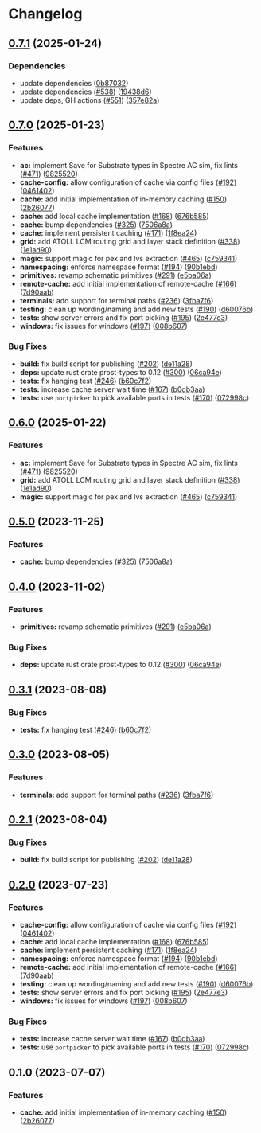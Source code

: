 # Changelog

## [0.7.1](https://github.com/ucb-substrate/substrate2/compare/cache-v0.7.0...cache-v0.7.1) (2025-01-24)


### Dependencies

* update dependencies ([0b87032](https://github.com/ucb-substrate/substrate2/commit/0b8703276631fbb19a958453394c981d6b092441))
* update dependencies ([#538](https://github.com/ucb-substrate/substrate2/issues/538)) ([19438d6](https://github.com/ucb-substrate/substrate2/commit/19438d65ac7078a2a971b4147420364ca0717763))
* update deps, GH actions ([#551](https://github.com/ucb-substrate/substrate2/issues/551)) ([357e82a](https://github.com/ucb-substrate/substrate2/commit/357e82ae0a01317d3ad5afb33b5290d3ac10cd7a))

## [0.7.0](https://github.com/ucb-substrate/substrate2/compare/cache-v0.6.0...cache-v0.7.0) (2025-01-23)


### Features

* **ac:** implement Save for Substrate types in Spectre AC sim, fix lints ([#471](https://github.com/ucb-substrate/substrate2/issues/471)) ([9825520](https://github.com/ucb-substrate/substrate2/commit/98255207569cc00bd9ddc35419c2df1e48f1999c))
* **cache-config:** allow configuration of cache via config files ([#192](https://github.com/ucb-substrate/substrate2/issues/192)) ([0461402](https://github.com/ucb-substrate/substrate2/commit/0461402edfc1ec0886bbb25cf5471ee8480754fc))
* **cache:** add initial implementation of in-memory caching ([#150](https://github.com/ucb-substrate/substrate2/issues/150)) ([2b26077](https://github.com/ucb-substrate/substrate2/commit/2b26077d5d9726c2689d489ac428c67c039dbb1d))
* **cache:** add local cache implementation ([#168](https://github.com/ucb-substrate/substrate2/issues/168)) ([676b585](https://github.com/ucb-substrate/substrate2/commit/676b5851488594824c4cd31c310e4b7d7bdb0a59))
* **cache:** bump dependencies ([#325](https://github.com/ucb-substrate/substrate2/issues/325)) ([7506a8a](https://github.com/ucb-substrate/substrate2/commit/7506a8ad84d0101b8a8b654bd98face751beae81))
* **cache:** implement persistent caching ([#171](https://github.com/ucb-substrate/substrate2/issues/171)) ([1f8ea24](https://github.com/ucb-substrate/substrate2/commit/1f8ea24f805085392bfd1a2067bb8774d0fa4ae4))
* **grid:** add ATOLL LCM routing grid and layer stack definition ([#338](https://github.com/ucb-substrate/substrate2/issues/338)) ([1e1ad90](https://github.com/ucb-substrate/substrate2/commit/1e1ad90d02b50dd0dd15516c306971241bf30b7c))
* **magic:** support magic for pex and lvs extraction ([#465](https://github.com/ucb-substrate/substrate2/issues/465)) ([c759341](https://github.com/ucb-substrate/substrate2/commit/c759341f065cf1e8aca8c4552a214391a7149cbf))
* **namespacing:** enforce namespace format ([#194](https://github.com/ucb-substrate/substrate2/issues/194)) ([90b1ebd](https://github.com/ucb-substrate/substrate2/commit/90b1ebdee52dc934cdde2996520e1acecf323c81))
* **primitives:** revamp schematic primitives ([#291](https://github.com/ucb-substrate/substrate2/issues/291)) ([e5ba06a](https://github.com/ucb-substrate/substrate2/commit/e5ba06ab10008b72e78397ad70781caa6bc61791))
* **remote-cache:** add initial implementation of remote-cache ([#166](https://github.com/ucb-substrate/substrate2/issues/166)) ([7d90aab](https://github.com/ucb-substrate/substrate2/commit/7d90aab47c282cf90e814ffce357a1e694c0c357))
* **terminals:** add support for terminal paths ([#236](https://github.com/ucb-substrate/substrate2/issues/236)) ([3fba7f6](https://github.com/ucb-substrate/substrate2/commit/3fba7f6227bbf2efcaf79d849c79175e44d783a4))
* **testing:** clean up wording/naming and add new tests ([#190](https://github.com/ucb-substrate/substrate2/issues/190)) ([d60076b](https://github.com/ucb-substrate/substrate2/commit/d60076b49a7f03663cddb5abe59ec047dcab8462))
* **tests:** show server errors and fix port picking ([#195](https://github.com/ucb-substrate/substrate2/issues/195)) ([2e477e3](https://github.com/ucb-substrate/substrate2/commit/2e477e3a733e6668ea1222c8a6796798e7dca9dd))
* **windows:** fix issues for windows ([#197](https://github.com/ucb-substrate/substrate2/issues/197)) ([008b607](https://github.com/ucb-substrate/substrate2/commit/008b607b2c21c14ac3106dca6eb74d806131ef8f))


### Bug Fixes

* **build:** fix build script for publishing ([#202](https://github.com/ucb-substrate/substrate2/issues/202)) ([de11a28](https://github.com/ucb-substrate/substrate2/commit/de11a28e79fea1b7a611f5f7a7815ff5433adaf9))
* **deps:** update rust crate prost-types to 0.12 ([#300](https://github.com/ucb-substrate/substrate2/issues/300)) ([06ca94e](https://github.com/ucb-substrate/substrate2/commit/06ca94e903b6996876585f162f82ff8615025710))
* **tests:** fix hanging test ([#246](https://github.com/ucb-substrate/substrate2/issues/246)) ([b60c7f2](https://github.com/ucb-substrate/substrate2/commit/b60c7f26db1993069d542d8333e173293f4c217b))
* **tests:** increase cache server wait time ([#167](https://github.com/ucb-substrate/substrate2/issues/167)) ([b0db3aa](https://github.com/ucb-substrate/substrate2/commit/b0db3aa6285367de1650e972c9cf7e2185a68250))
* **tests:** use `portpicker` to pick available ports in tests ([#170](https://github.com/ucb-substrate/substrate2/issues/170)) ([072998c](https://github.com/ucb-substrate/substrate2/commit/072998c32a97988494d2312b2676479ed4cb28fe))

## [0.6.0](https://github.com/ucb-substrate/substrate2/compare/cache-v0.5.0...cache-v0.6.0) (2025-01-22)


### Features

* **ac:** implement Save for Substrate types in Spectre AC sim, fix lints ([#471](https://github.com/ucb-substrate/substrate2/issues/471)) ([9825520](https://github.com/ucb-substrate/substrate2/commit/98255207569cc00bd9ddc35419c2df1e48f1999c))
* **grid:** add ATOLL LCM routing grid and layer stack definition ([#338](https://github.com/ucb-substrate/substrate2/issues/338)) ([1e1ad90](https://github.com/ucb-substrate/substrate2/commit/1e1ad90d02b50dd0dd15516c306971241bf30b7c))
* **magic:** support magic for pex and lvs extraction ([#465](https://github.com/ucb-substrate/substrate2/issues/465)) ([c759341](https://github.com/ucb-substrate/substrate2/commit/c759341f065cf1e8aca8c4552a214391a7149cbf))

## [0.5.0](https://github.com/ucb-substrate/substrate2/compare/cache-v0.4.0...cache-v0.5.0) (2023-11-25)


### Features

* **cache:** bump dependencies ([#325](https://github.com/ucb-substrate/substrate2/issues/325)) ([7506a8a](https://github.com/ucb-substrate/substrate2/commit/7506a8ad84d0101b8a8b654bd98face751beae81))

## [0.4.0](https://github.com/ucb-substrate/substrate2/compare/cache-v0.3.1...cache-v0.4.0) (2023-11-02)


### Features

* **primitives:** revamp schematic primitives ([#291](https://github.com/ucb-substrate/substrate2/issues/291)) ([e5ba06a](https://github.com/ucb-substrate/substrate2/commit/e5ba06ab10008b72e78397ad70781caa6bc61791))


### Bug Fixes

* **deps:** update rust crate prost-types to 0.12 ([#300](https://github.com/ucb-substrate/substrate2/issues/300)) ([06ca94e](https://github.com/ucb-substrate/substrate2/commit/06ca94e903b6996876585f162f82ff8615025710))

## [0.3.1](https://github.com/substrate-labs/substrate2/compare/cache-v0.3.0...cache-v0.3.1) (2023-08-08)


### Bug Fixes

* **tests:** fix hanging test ([#246](https://github.com/substrate-labs/substrate2/issues/246)) ([b60c7f2](https://github.com/substrate-labs/substrate2/commit/b60c7f26db1993069d542d8333e173293f4c217b))

## [0.3.0](https://github.com/substrate-labs/substrate2/compare/cache-v0.2.1...cache-v0.3.0) (2023-08-05)


### Features

* **terminals:** add support for terminal paths ([#236](https://github.com/substrate-labs/substrate2/issues/236)) ([3fba7f6](https://github.com/substrate-labs/substrate2/commit/3fba7f6227bbf2efcaf79d849c79175e44d783a4))

## [0.2.1](https://github.com/substrate-labs/substrate2/compare/cache-v0.2.0...cache-v0.2.1) (2023-08-04)


### Bug Fixes

* **build:** fix build script for publishing ([#202](https://github.com/substrate-labs/substrate2/issues/202)) ([de11a28](https://github.com/substrate-labs/substrate2/commit/de11a28e79fea1b7a611f5f7a7815ff5433adaf9))

## [0.2.0](https://github.com/substrate-labs/substrate2/compare/cache-v0.1.0...cache-v0.2.0) (2023-07-23)


### Features

* **cache-config:** allow configuration of cache via config files ([#192](https://github.com/substrate-labs/substrate2/issues/192)) ([0461402](https://github.com/substrate-labs/substrate2/commit/0461402edfc1ec0886bbb25cf5471ee8480754fc))
* **cache:** add local cache implementation ([#168](https://github.com/substrate-labs/substrate2/issues/168)) ([676b585](https://github.com/substrate-labs/substrate2/commit/676b5851488594824c4cd31c310e4b7d7bdb0a59))
* **cache:** implement persistent caching ([#171](https://github.com/substrate-labs/substrate2/issues/171)) ([1f8ea24](https://github.com/substrate-labs/substrate2/commit/1f8ea24f805085392bfd1a2067bb8774d0fa4ae4))
* **namespacing:** enforce namespace format ([#194](https://github.com/substrate-labs/substrate2/issues/194)) ([90b1ebd](https://github.com/substrate-labs/substrate2/commit/90b1ebdee52dc934cdde2996520e1acecf323c81))
* **remote-cache:** add initial implementation of remote-cache ([#166](https://github.com/substrate-labs/substrate2/issues/166)) ([7d90aab](https://github.com/substrate-labs/substrate2/commit/7d90aab47c282cf90e814ffce357a1e694c0c357))
* **testing:** clean up wording/naming and add new tests ([#190](https://github.com/substrate-labs/substrate2/issues/190)) ([d60076b](https://github.com/substrate-labs/substrate2/commit/d60076b49a7f03663cddb5abe59ec047dcab8462))
* **tests:** show server errors and fix port picking ([#195](https://github.com/substrate-labs/substrate2/issues/195)) ([2e477e3](https://github.com/substrate-labs/substrate2/commit/2e477e3a733e6668ea1222c8a6796798e7dca9dd))
* **windows:** fix issues for windows ([#197](https://github.com/substrate-labs/substrate2/issues/197)) ([008b607](https://github.com/substrate-labs/substrate2/commit/008b607b2c21c14ac3106dca6eb74d806131ef8f))


### Bug Fixes

* **tests:** increase cache server wait time ([#167](https://github.com/substrate-labs/substrate2/issues/167)) ([b0db3aa](https://github.com/substrate-labs/substrate2/commit/b0db3aa6285367de1650e972c9cf7e2185a68250))
* **tests:** use `portpicker` to pick available ports in tests ([#170](https://github.com/substrate-labs/substrate2/issues/170)) ([072998c](https://github.com/substrate-labs/substrate2/commit/072998c32a97988494d2312b2676479ed4cb28fe))

## 0.1.0 (2023-07-07)


### Features

* **cache:** add initial implementation of in-memory caching ([#150](https://github.com/substrate-labs/substrate2/issues/150)) ([2b26077](https://github.com/substrate-labs/substrate2/commit/2b26077d5d9726c2689d489ac428c67c039dbb1d))
